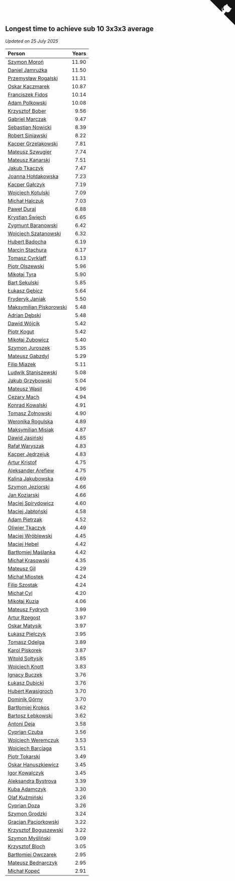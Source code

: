 ## Longest time to achieve sub 10 3x3x3 average

*Updated on 25 July 2025*

| Person | Years |
| :--- | ---: |
| [Szymon Moroń](https://www.worldcubeassociation.org/persons/2013MORO01) | 11.90 |
| [Daniel Jamrużka](https://www.worldcubeassociation.org/persons/2012JAMR01) | 11.50 |
| [Przemysław Rogalski](https://www.worldcubeassociation.org/persons/2013ROGA02) | 11.31 |
| [Oskar Kaczmarek](https://www.worldcubeassociation.org/persons/2013KACZ01) | 10.87 |
| [Franciszek Fidos](https://www.worldcubeassociation.org/persons/2013FIDO01) | 10.14 |
| [Adam Polkowski](https://www.worldcubeassociation.org/persons/2007POLK01) | 10.08 |
| [Krzysztof Bober](https://www.worldcubeassociation.org/persons/2013BOBE01) | 9.56 |
| [Gabriel Marczak](https://www.worldcubeassociation.org/persons/2013MARC03) | 9.47 |
| [Sebastian Nowicki](https://www.worldcubeassociation.org/persons/2014NOWI01) | 8.39 |
| [Robert Siniawski](https://www.worldcubeassociation.org/persons/2016SINI01) | 8.22 |
| [Kacper Grzelakowski](https://www.worldcubeassociation.org/persons/2017GRZE01) | 7.81 |
| [Mateusz Szwugier](https://www.worldcubeassociation.org/persons/2014SZWU01) | 7.74 |
| [Mateusz Kanarski](https://www.worldcubeassociation.org/persons/2017KANA04) | 7.51 |
| [Jakub Tkaczyk](https://www.worldcubeassociation.org/persons/2015TKAC02) | 7.47 |
| [Joanna Hołdakowska](https://www.worldcubeassociation.org/persons/2016HOLD04) | 7.23 |
| [Kacper Gałczyk](https://www.worldcubeassociation.org/persons/2014GACZ01) | 7.19 |
| [Wojciech Kotulski](https://www.worldcubeassociation.org/persons/2015KOTU01) | 7.09 |
| [Michał Halczuk](https://www.worldcubeassociation.org/persons/2006HALC01) | 7.03 |
| [Paweł Duraj](https://www.worldcubeassociation.org/persons/2016DURA09) | 6.88 |
| [Krystian Święch](https://www.worldcubeassociation.org/persons/2016SWIE02) | 6.65 |
| [Zygmunt Baranowski](https://www.worldcubeassociation.org/persons/2018BARA06) | 6.42 |
| [Wojciech Szatanowski](https://www.worldcubeassociation.org/persons/2011SZAT01) | 6.32 |
| [Hubert Badocha](https://www.worldcubeassociation.org/persons/2013BADO01) | 6.19 |
| [Marcin Stachura](https://www.worldcubeassociation.org/persons/2011STAC01) | 6.17 |
| [Tomasz Cyrklaff](https://www.worldcubeassociation.org/persons/2009CYRK01) | 6.13 |
| [Piotr Olszewski](https://www.worldcubeassociation.org/persons/2013OLSZ02) | 5.96 |
| [Mikołaj Tyra](https://www.worldcubeassociation.org/persons/2016TYRA02) | 5.90 |
| [Bart Sekulski](https://www.worldcubeassociation.org/persons/2013SEKU01) | 5.85 |
| [Łukasz Gębicz](https://www.worldcubeassociation.org/persons/2013GBIC01) | 5.64 |
| [Fryderyk Janiak](https://www.worldcubeassociation.org/persons/2016JANI03) | 5.50 |
| [Maksymilian Piskorowski](https://www.worldcubeassociation.org/persons/2017PISK01) | 5.48 |
| [Adrian Dębski](https://www.worldcubeassociation.org/persons/2017DEBS01) | 5.48 |
| [Dawid Wójcik](https://www.worldcubeassociation.org/persons/2016WOJC04) | 5.42 |
| [Piotr Kogut](https://www.worldcubeassociation.org/persons/2016KOGU01) | 5.42 |
| [Mikołaj Zubowicz](https://www.worldcubeassociation.org/persons/2015ZUBO01) | 5.40 |
| [Szymon Juroszek](https://www.worldcubeassociation.org/persons/2017JURO01) | 5.35 |
| [Mateusz Gabzdyl](https://www.worldcubeassociation.org/persons/2018GABZ01) | 5.29 |
| [Filip Miazek](https://www.worldcubeassociation.org/persons/2010MIAZ01) | 5.11 |
| [Ludwik Staniszewski](https://www.worldcubeassociation.org/persons/2017STAN06) | 5.08 |
| [Jakub Grzybowski](https://www.worldcubeassociation.org/persons/2017GRZY02) | 5.04 |
| [Mateusz Wasil](https://www.worldcubeassociation.org/persons/2018WASI02) | 4.96 |
| [Cezary Mach](https://www.worldcubeassociation.org/persons/2018MACH04) | 4.94 |
| [Konrad Kowalski](https://www.worldcubeassociation.org/persons/2018KOWA05) | 4.91 |
| [Tomasz Żołnowski](https://www.worldcubeassociation.org/persons/2005ZOLN01) | 4.90 |
| [Weronika Rogulska](https://www.worldcubeassociation.org/persons/2017ROGU01) | 4.89 |
| [Maksymilian Misiak](https://www.worldcubeassociation.org/persons/2017MISI01) | 4.87 |
| [Dawid Jasiński](https://www.worldcubeassociation.org/persons/2014JASI01) | 4.85 |
| [Rafał Waryszak](https://www.worldcubeassociation.org/persons/2013WARY01) | 4.83 |
| [Kacper Jędrzejuk](https://www.worldcubeassociation.org/persons/2019JEDR01) | 4.83 |
| [Artur Kristof](https://www.worldcubeassociation.org/persons/2012KRIS12) | 4.75 |
| [Aleksander Arefiew](https://www.worldcubeassociation.org/persons/2016AREF01) | 4.75 |
| [Kalina Jakubowska](https://www.worldcubeassociation.org/persons/2009BRZE01) | 4.69 |
| [Szymon Jeziorski](https://www.worldcubeassociation.org/persons/2013JEZI01) | 4.66 |
| [Jan Koziarski](https://www.worldcubeassociation.org/persons/2019KOZI01) | 4.66 |
| [Maciej Spirydowicz](https://www.worldcubeassociation.org/persons/2020SPIR01) | 4.60 |
| [Maciej Jabłoński](https://www.worldcubeassociation.org/persons/2017JABL01) | 4.58 |
| [Adam Pietrzak](https://www.worldcubeassociation.org/persons/2018PIET03) | 4.52 |
| [Oliwier Tkaczyk](https://www.worldcubeassociation.org/persons/2017TKAC04) | 4.49 |
| [Maciej Wróblewski](https://www.worldcubeassociation.org/persons/2015WROB01) | 4.45 |
| [Maciej Hebel](https://www.worldcubeassociation.org/persons/2019HEBE01) | 4.42 |
| [Bartłomiej Maślanka](https://www.worldcubeassociation.org/persons/2019MASL02) | 4.42 |
| [Michał Krasowski](https://www.worldcubeassociation.org/persons/2013KRAS02) | 4.35 |
| [Mateusz Gil](https://www.worldcubeassociation.org/persons/2013GILM01) | 4.29 |
| [Michał Mlostek](https://www.worldcubeassociation.org/persons/2015MLOS01) | 4.24 |
| [Filip Szostak](https://www.worldcubeassociation.org/persons/2018SZOS01) | 4.24 |
| [Michał Cyl](https://www.worldcubeassociation.org/persons/2019CYLM01) | 4.20 |
| [Mikołaj Kuzia](https://www.worldcubeassociation.org/persons/2019KUZI02) | 4.06 |
| [Mateusz Fydrych](https://www.worldcubeassociation.org/persons/2011FYDR01) | 3.99 |
| [Artur Rzegost](https://www.worldcubeassociation.org/persons/2017RZEG01) | 3.97 |
| [Oskar Matysik](https://www.worldcubeassociation.org/persons/2019MATY01) | 3.97 |
| [Łukasz Pielczyk](https://www.worldcubeassociation.org/persons/2017PIEL01) | 3.95 |
| [Tomasz Odelga](https://www.worldcubeassociation.org/persons/2021ODEL01) | 3.89 |
| [Karol Piskorek](https://www.worldcubeassociation.org/persons/2021PISK01) | 3.87 |
| [Witold Sołtysik](https://www.worldcubeassociation.org/persons/2015SOLT03) | 3.85 |
| [Wojciech Knott](https://www.worldcubeassociation.org/persons/2011KNOT01) | 3.83 |
| [Ignacy Buczek](https://www.worldcubeassociation.org/persons/2013BUCZ01) | 3.76 |
| [Łukasz Dubicki](https://www.worldcubeassociation.org/persons/2018DUBI01) | 3.76 |
| [Hubert Kwasigroch](https://www.worldcubeassociation.org/persons/2014KWAS01) | 3.70 |
| [Dominik Górny](https://www.worldcubeassociation.org/persons/2015GORN01) | 3.70 |
| [Bartłomiej Krokos](https://www.worldcubeassociation.org/persons/2017KROK01) | 3.62 |
| [Bartosz Łebkowski](https://www.worldcubeassociation.org/persons/2021LEBK01) | 3.62 |
| [Antoni Deja](https://www.worldcubeassociation.org/persons/2018DEJA01) | 3.58 |
| [Cyprian Czuba](https://www.worldcubeassociation.org/persons/2019CZUB01) | 3.56 |
| [Wojciech Weremczuk](https://www.worldcubeassociation.org/persons/2014WERE01) | 3.53 |
| [Wojciech Barciaga](https://www.worldcubeassociation.org/persons/2013BARC03) | 3.51 |
| [Piotr Tokarski](https://www.worldcubeassociation.org/persons/2013TOKA01) | 3.49 |
| [Oskar Hanuszkiewicz](https://www.worldcubeassociation.org/persons/2018HANU02) | 3.45 |
| [Igor Kowalczyk](https://www.worldcubeassociation.org/persons/2013KOWA04) | 3.45 |
| [Aleksandra Bystrova](https://www.worldcubeassociation.org/persons/2021BYST01) | 3.39 |
| [Kuba Adamczyk](https://www.worldcubeassociation.org/persons/2021ADAM03) | 3.30 |
| [Olaf Kuźmiński](https://www.worldcubeassociation.org/persons/2018KUZM02) | 3.26 |
| [Cyprian Doza](https://www.worldcubeassociation.org/persons/2020DOZA01) | 3.26 |
| [Szymon Grodzki](https://www.worldcubeassociation.org/persons/2020GROD01) | 3.24 |
| [Gracjan Paciorkowski](https://www.worldcubeassociation.org/persons/2021PACI01) | 3.22 |
| [Krzysztof Boguszewski](https://www.worldcubeassociation.org/persons/2019BOGU01) | 3.22 |
| [Szymon Myśliński](https://www.worldcubeassociation.org/persons/2019MYSL01) | 3.09 |
| [Krzysztof Bloch](https://www.worldcubeassociation.org/persons/2019BLOC02) | 3.05 |
| [Bartłomiej Owczarek](https://www.worldcubeassociation.org/persons/2013OWCZ01) | 2.95 |
| [Mateusz Bednarczyk](https://www.worldcubeassociation.org/persons/2018BEDN03) | 2.95 |
| [Michał Kopeć](https://www.worldcubeassociation.org/persons/2020KOPE01) | 2.91 |


<a href="https://github.com/maxidragon/wca_statistics_pl" class="github-corner" aria-label="View source on Github"><svg width="80" height="80" viewBox="0 0 250 250" style="fill:#151513; color:#fff; position: absolute; top: 0; border: 0; right: 0;" aria-hidden="true"><path d="M0,0 L115,115 L130,115 L142,142 L250,250 L250,0 Z"></path><path d="M128.3,109.0 C113.8,99.7 119.0,89.6 119.0,89.6 C122.0,82.7 120.5,78.6 120.5,78.6 C119.2,72.0 123.4,76.3 123.4,76.3 C127.3,80.9 125.5,87.3 125.5,87.3 C122.9,97.6 130.6,101.9 134.4,103.2" fill="currentColor" style="transform-origin: 130px 106px;" class="octo-arm"></path><path d="M115.0,115.0 C114.9,115.1 118.7,116.5 119.8,115.4 L133.7,101.6 C136.9,99.2 139.9,98.4 142.2,98.6 C133.8,88.0 127.5,74.4 143.8,58.0 C148.5,53.4 154.0,51.2 159.7,51.0 C160.3,49.4 163.2,43.6 171.4,40.1 C171.4,40.1 176.1,42.5 178.8,56.2 C183.1,58.6 187.2,61.8 190.9,65.4 C194.5,69.0 197.7,73.2 200.1,77.6 C213.8,80.2 216.3,84.9 216.3,84.9 C212.7,93.1 206.9,96.0 205.4,96.6 C205.1,102.4 203.0,107.8 198.3,112.5 C181.9,128.9 168.3,122.5 157.7,114.1 C157.9,116.9 156.7,120.9 152.7,124.9 L141.0,136.5 C139.8,137.7 141.6,141.9 141.8,141.8 Z" fill="currentColor" class="octo-body"></path></svg></a><style>.github-corner:hover .octo-arm{animation:octocat-wave 560ms ease-in-out}@keyframes octocat-wave{0%,100%{transform:rotate(0)}20%,60%{transform:rotate(-25deg)}40%,80%{transform:rotate(10deg)}}@media (max-width:500px){.github-corner:hover .octo-arm{animation:none}.github-corner .octo-arm{animation:octocat-wave 560ms ease-in-out}}</style>

